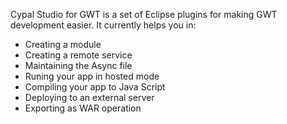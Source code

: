 Cypal Studio for GWT is a set of Eclipse plugins for making GWT development easier. It currently helps you in:

  * Creating a module
  * Creating a remote service
  * Maintaining the Async file
  * Runing your app in hosted mode
  * Compiling your app to Java Script
  * Deploying to an external server
  * Exporting as WAR operation